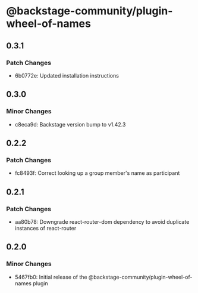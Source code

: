 # @backstage-community/plugin-wheel-of-names

## 0.3.1

### Patch Changes

- 6b0772e: Updated installation instructions

## 0.3.0

### Minor Changes

- c8eca9d: Backstage version bump to v1.42.3

## 0.2.2

### Patch Changes

- fc8493f: Correct looking up a group member's name as participant

## 0.2.1

### Patch Changes

- aa80b78: Downgrade react-router-dom dependency to avoid duplicate instances of react-router

## 0.2.0

### Minor Changes

- 5467fb0: Initial release of the @backstage-community/plugin-wheel-of-names plugin
